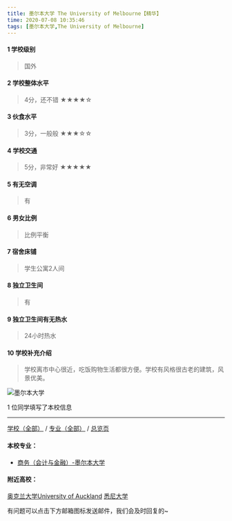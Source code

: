 ```yaml
---
title: 墨尔本大学 The University of Melbourne【精华】
time: 2020-07-08 10:35:46
tags: [墨尔本大学,The University of Melbourne]
---
```

#### 1 学校级别
> 国外


#### 2 学校整体水平
> 4分，还不错
★★★★☆


#### 3 伙食水平
>  3分，一般般
★★★☆☆


#### 4 学校交通
> 5分，非常好
★★★★★



#### 5 有无空调
> 有


#### 6 男女比例
> 比例平衡


#### 7 宿舍床铺
> 学生公寓2人间
 

#### 8 独立卫生间
> 有


#### 9 独立卫生间有无热水
> 24小时热水


#### 10 学校补充介绍
> 学校离市中心很近，吃饭购物生活都很方便。学校有风格很古老的建筑，风景优美。




![墨尔本大学](http://upload-images.jianshu.io/upload_images/6506516-d92b33a2a2de07ab.jpg?imageMogr2/auto-orient/strip%7CimageView2/2/w/1240)

1 位同学填写了本校信息
***
[学校（全部）](https://univgo.github.io/2020/07/09/学校汇总页) / [专业（全部）](https://univgo.github.io/2020/07/09/专业汇总页) / [总览页](https://univgo.github.io/2020/07/09/总览)
#### 本校专业：
- [商务（会计与金融）-墨尔本大学](https://univgo.github.io/2020/07/08/商务（会计与金融）-%20墨尔本大学) 

#### 附近高校：
[奥克兰大学University of Auckland](https://univgo.github.io/2020/07/08/奥克兰大学University%20of%20Auckland)
[悉尼大学](https://univgo.github.io/2020/07/08/悉尼大学)



有问题可以点击下方邮箱图标发送邮件，我们会及时回复的~
